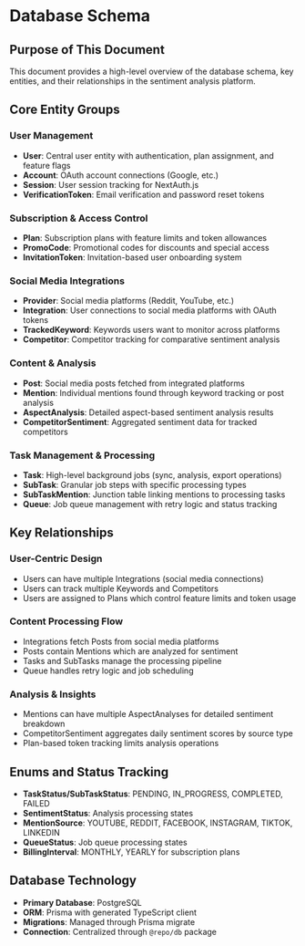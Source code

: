 # Database Schema

## Purpose of This Document
This document provides a high-level overview of the database schema, key entities, and their relationships in the sentiment analysis platform.

## Core Entity Groups

### User Management
- **User**: Central user entity with authentication, plan assignment, and feature flags
- **Account**: OAuth account connections (Google, etc.)
- **Session**: User session tracking for NextAuth.js
- **VerificationToken**: Email verification and password reset tokens

### Subscription & Access Control
- **Plan**: Subscription plans with feature limits and token allowances
- **PromoCode**: Promotional codes for discounts and special access
- **InvitationToken**: Invitation-based user onboarding system

### Social Media Integrations
- **Provider**: Social media platforms (Reddit, YouTube, etc.)
- **Integration**: User connections to social media platforms with OAuth tokens
- **TrackedKeyword**: Keywords users want to monitor across platforms
- **Competitor**: Competitor tracking for comparative sentiment analysis

### Content & Analysis
- **Post**: Social media posts fetched from integrated platforms
- **Mention**: Individual mentions found through keyword tracking or post analysis
- **AspectAnalysis**: Detailed aspect-based sentiment analysis results
- **CompetitorSentiment**: Aggregated sentiment data for tracked competitors

### Task Management & Processing
- **Task**: High-level background jobs (sync, analysis, export operations)
- **SubTask**: Granular job steps with specific processing types
- **SubTaskMention**: Junction table linking mentions to processing tasks
- **Queue**: Job queue management with retry logic and status tracking

## Key Relationships

### User-Centric Design
- Users can have multiple Integrations (social media connections)
- Users can track multiple Keywords and Competitors
- Users are assigned to Plans which control feature limits and token usage

### Content Processing Flow
- Integrations fetch Posts from social media platforms
- Posts contain Mentions which are analyzed for sentiment
- Tasks and SubTasks manage the processing pipeline
- Queue handles retry logic and job scheduling

### Analysis & Insights
- Mentions can have multiple AspectAnalyses for detailed sentiment breakdown
- CompetitorSentiment aggregates daily sentiment scores by source type
- Plan-based token tracking limits analysis operations

## Enums and Status Tracking
- **TaskStatus/SubTaskStatus**: PENDING, IN_PROGRESS, COMPLETED, FAILED
- **SentimentStatus**: Analysis processing states
- **MentionSource**: YOUTUBE, REDDIT, FACEBOOK, INSTAGRAM, TIKTOK, LINKEDIN
- **QueueStatus**: Job queue processing states
- **BillingInterval**: MONTHLY, YEARLY for subscription plans

## Database Technology
- **Primary Database**: PostgreSQL
- **ORM**: Prisma with generated TypeScript client
- **Migrations**: Managed through Prisma migrate
- **Connection**: Centralized through `@repo/db` package
